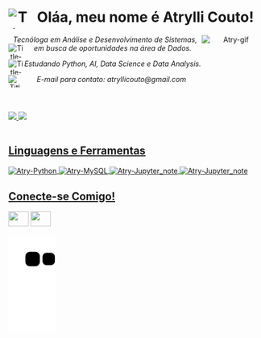 <header>
<h1> <strong>Oláa, meu nome é Atrylli Couto!</strong>
<img align = "left" alt= "Title-icon" height = "40" width = "40" src="https://img.icons8.com/fluency/48/null/minecraft-golden-apple.png"/> </h1>

<img align="right" alt="Atry-gif" height="120" width="120" src="https://cdn.discordapp.com/attachments/656990779201421313/1075957553743286413/gif_atry.gif">

<p> <i>Tecnóloga em Análise e Desenvolvimento de Sistemas, em busca de oportunidades na área de Dados.</i>
<img align = "left" alt= "Title-icon" height = "30" width = "30" src="https://cdn-user-icons.flaticon.com/27752/27752796/1676667607663.svg?token=exp=1676668508~hmac=ef8fb7bd69849fd30b01e4cc090dd1c7"/> </p>
  
<p> <i>Estudando Python, AI, Data Science e Data Analysis.</i>
<img align = "left" alt= "Title-icon" height = "30" width = "30" src="https://cdn-user-icons.flaticon.com/27752/27752796/1676667468701.svg?token=exp=1676668369~hmac=feb4698c53ece94127fda12ca46b01e2"/> </p>
 
<p> <i>E-mail para contato: atryllicouto@gmail.com</i>
<img align = "left" alt= "Title-icon" height = "25" width = "25" src="https://cdn-user-icons.flaticon.com/27752/27752796/1676667930134.svg?token=exp=1676668831~hmac=b69c4f5b47e6a416730ca76934f3d76c"/> </p>
</header>

<div>
  <a href="https://github.com/atrylli">
  <img height="160em" src="https://github-readme-stats.vercel.app/api?username=atrylli&show_icons=true&theme=radical&include_all_commits=true&count_private=true"/>
  <img height="160em" src="https://github-readme-stats.vercel.app/api/top-langs/?username=atrylli&layout=compact&langs_count=16&theme=radical"/>
</div>

  
<div style="display: inline_block"><br>
  <h2 align = "left"> Linguagens e Ferramentas </h2>
  
  <img align="center" alt="Atry-Python" height="45" width="45" src="https://img.itch.zone/aW1hZ2UvMTIzMzU0OC83MTkzMjIzLnBuZw==/347x500/bOhDrd.png">
  <img align="center" alt="Atry-MySQL" height="60" width="60" src="https://cdn.jsdelivr.net/gh/devicons/devicon/icons/mysql/mysql-original-wordmark.svg">
  <img align="center" alt="Atry-Jupyter_note" height="45" width="45" src="https://img.icons8.com/fluency/48/null/jupyter.png"/>
 <img align="center" alt="Atry-Jupyter_note" height="45" width="45" src="https://cdn-user-icons.flaticon.com/27752/27752796/1676670770335.svg?token=exp=1676671671~hmac=31b32b9ab2d50ccf3b7c5fc44bf0b7fe"/>
  
</div>
  
<div>
  <h2 align = "left"> Conecte-se Comigo!  </h2>
  
  <a href="https://instagram.com/_trylli" target="_blank"><img src="https://cdn-user-icons.flaticon.com/27752/27752796/1676668902216.svg?token=exp=1676669803~hmac=6e712558109e6c00d1c82be58b5f9a9a" target="_blank" height="30" width="40"></a>
  <a href="https://www.linkedin.com/in/atryllicouto/" target="_blank"><img src="https://cdn-user-icons.flaticon.com/27752/27752796/1676668808990.svg?token=exp=1676669709~hmac=733c39431cd3b5121ac3e4adeead6d1e" target="_blank" height="30" width="40"></a> 
   
  ![Snake animation](https://github.com/Atrylli/atrylli/blob/output/github-contribution-grid-snake.svg)
</div>

    

